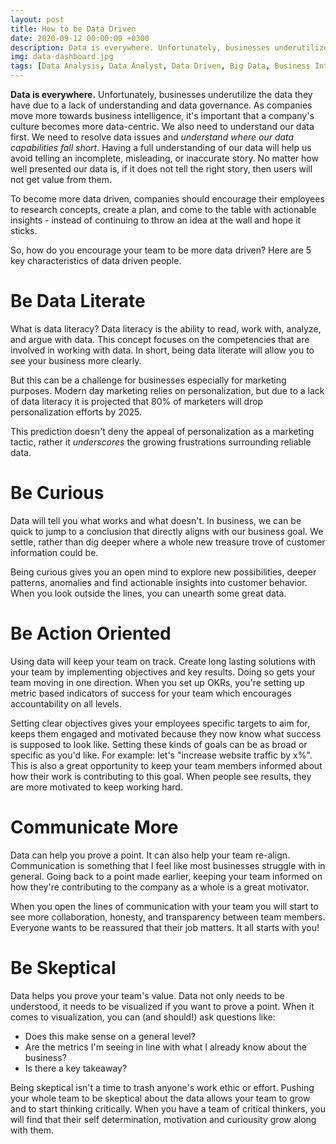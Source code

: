 ```yaml
---
layout: post
title: How to be Data Driven
date: 2020-09-12 00:00:00 +0300
description: Data is everywhere. Unfortunately, businesses underutilize the data they have due to a lack of understanding and data governance. As companies move more towards business intelligence, it’s important that a company’s culture becomes more data-centric.
img: data-dashboard.jpg
tags: [Data Analysis, Data Analyst, Data Driven, Big Data, Business Intelligence] # add tag
---
```


**Data is everywhere.** Unfortunately, businesses underutilize the data they have due to a lack of understanding and data governance. As companies move more towards business intelligence, it's important that a company's culture becomes more data-centric. We also need to understand our data first. We need to resolve data issues and _understand where our data capabilities fall short_. Having a full understanding of our data will help us avoid telling an incomplete, misleading, or inaccurate story. No matter how well presented our data is, if it does not tell the right story, then users will not get value from them. 

To become more data driven, companies should encourage their employees to research concepts, create a plan, and come to the table with actionable insights - instead of continuing to throw an idea at the wall and hope it sticks.  

So, how do you encourage your team to be more data driven? Here are 5 key characteristics of data driven people.

# Be Data Literate
What is data literacy? Data literacy is the ability to read, work with, analyze, and argue with data. This concept focuses on the competencies that are involved in working with data. In short, being data literate will allow you to see your business more clearly.

But this can be a challenge for businesses especially for marketing purposes. Modern day marketing relies on personalization, but due to a lack of data literacy it is projected that 80% of marketers will drop personalization efforts by 2025.

This prediction doesn't deny the appeal of personalization as a marketing tactic, rather it _underscores_ the growing frustrations surrounding reliable data.

# Be Curious
Data will tell you what works and what doesn't. In business, we can be quick to jump to a conclusion that directly aligns with our business goal. We settle, rather than dig deeper where a whole new treasure trove of customer information could be.

Being curious gives you an open mind to explore new possibilities, deeper patterns, anomalies and find actionable insights into customer behavior. When you look outside the lines, you can unearth some great data.

# Be Action Oriented
Using data will keep your team on track. Create long lasting solutions with your team by implementing objectives and key results. Doing so gets your team moving in one direction. When you set up OKRs, you're setting up metric based indicators of success for your team which encourages accountability on all levels.

Setting clear objectives gives your employees specific targets to aim for, keeps them engaged and motivated because they now know what success is supposed to look like. Setting these kinds of goals can be as broad or specific as you'd like. For example: let's "increase website traffic by x%". This is also a great opportunity to keep your team members informed about how their work is contributing to this goal. When people see results, they are more motivated to keep working hard.

# Communicate More
Data can help you prove a point. It can also help your team re-align. Communication is something that I feel like most businesses struggle with in general. Going back to a point made earlier, keeping your team informed on how they're contributing to the company as a whole is a great motivator. 

When you open the lines of communication with your team you will start to see more collaboration, honesty, and transparency between team members. Everyone wants to be reassured that their job matters. It all starts with you!

# Be Skeptical
Data helps you prove your team's value. Data not only needs to be understood, it needs to be visualized if you want to prove a point. When it comes to visualization, you can (and should!) ask questions like:

* Does this make sense on a general level?
* Are the metrics I'm seeing in line with what I already know about the business?
* Is there a key takeaway?

Being skeptical isn't a time to trash anyone's work ethic or effort. Pushing your whole team to be skeptical about the data allows your team to grow and to start thinking critically. When you have a team of critical thinkers, you will find that their self determination, motivation and curiousity grow along with them.
